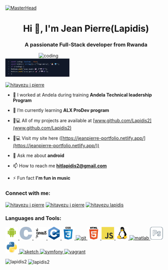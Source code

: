 [![MasterHead](https://1.bp.blogspot.com/-7A4WynwLsMw/XbBpCXG8fHI/AAAAAAAAMt4/uoa1bpLskYgrwGbllhSu2SDj_Mig8SXJQCLcBGAsYHQ/s1600/2000_600px.gif)](https://Lapidis2.io)
<h1 align="center">Hi 👋, I'm Jean Pierre(Lapidis)</h1>
<h3 align="center">A passionate Full-Stack developer from Rwanda</h3>
<img align="right" alt="coding" width="400" src="https://encrypted-tbn0.gstatic.com/images?q=tbn:ANd9GcQDJEBG_DjVSUW78gP3BWQwSFcreGkh3beM5Q&usqp=CAU"

<p align="left">
  <img src="./goal.jpg" alt="Jean Pierre Profile View" width="200"/>
</p>


<p align="left"> <a href="https://twitter.com/hitayezu j pierre" target="blank"><img src="https://img.shields.io/twitter/follow/hitayezu j pierre?logo=twitter&style=for-the-badge" alt="hitayezu j pierre" /></a> </p>

- 🌱 I worked at Andela during training **Andela Technical leadership Program**
- 🌱 I’m currently learning **ALX ProDev program**
- 👨💻 All of my projects are available at [www.github.com/Lapidis2](www.github.com/Lapidis2)
- 👨💻 Visit my site here ([https://jeanpierre-portfolio.netlify.app/](https://jeanpierre-portfolio.netlify.app/))


- 💬 Ask me about **android**

- 📫 How to reach me **hitlapidis2@gmail.com**

- ⚡ Fun fact **I'm fun in music**

<h3 align="left">Connect with me:</h3>
<p align="left">
<a href="https://twitter.com/hitayezu j pierre" target="blank"><img align="center" src="https://raw.githubusercontent.com/rahuldkjain/github-profile-readme-generator/master/src/images/icons/Social/twitter.svg" alt="hitayezu j pierre" height="30" width="40" /></a>
<a href="https://linkedin.com/in/hitayezu j pierre" target="blank"><img align="center" src="https://raw.githubusercontent.com/rahuldkjain/github-profile-readme-generator/master/src/images/icons/Social/linked-in-alt.svg" alt="hitayezu j pierre" height="30" width="40" /></a>
<a href="https://fb.com/hitayezu lapidis" target="blank"><img align="center" src="https://raw.githubusercontent.com/rahuldkjain/github-profile-readme-generator/master/src/images/icons/Social/facebook.svg" alt="hitayezu lapidis" height="30" width="40" /></a>
</p>

<h3 align="left">Languages and Tools:</h3>
<p align="left"> <a href="https://developer.android.com" target="_blank" rel="noreferrer"> <img src="https://raw.githubusercontent.com/devicons/devicon/master/icons/android/android-original-wordmark.svg" alt="android" width="40" height="40"/> </a> <a href="https://www.cprogramming.com/" target="_blank" rel="noreferrer"> <img src="https://raw.githubusercontent.com/devicons/devicon/master/icons/c/c-original.svg" alt="c" width="40" height="40"/> </a> <a href="https://canvasjs.com" target="_blank" rel="noreferrer"> <img src="https://raw.githubusercontent.com/Hardik0307/Hardik0307/master/assets/canvasjs-charts.svg" alt="canvasjs" width="40" height="40"/> </a> <a href="https://www.w3schools.com/cpp/" target="_blank" rel="noreferrer"> <img src="https://raw.githubusercontent.com/devicons/devicon/master/icons/cplusplus/cplusplus-original.svg" alt="cplusplus" width="40" height="40"/> </a> <a href="https://www.w3schools.com/css/" target="_blank" rel="noreferrer"> <img src="https://raw.githubusercontent.com/devicons/devicon/master/icons/css3/css3-original-wordmark.svg" alt="css3" width="40" height="40"/> </a> <a href="https://git-scm.com/" target="_blank" rel="noreferrer"> <img src="https://www.vectorlogo.zone/logos/git-scm/git-scm-icon.svg" alt="git" width="40" height="40"/> </a> <a href="https://www.w3.org/html/" target="_blank" rel="noreferrer"> <img src="https://raw.githubusercontent.com/devicons/devicon/master/icons/html5/html5-original-wordmark.svg" alt="html5" width="40" height="40"/> </a> <a href="https://developer.mozilla.org/en-US/docs/Web/JavaScript" target="_blank" rel="noreferrer"> <img src="https://raw.githubusercontent.com/devicons/devicon/master/icons/javascript/javascript-original.svg" alt="javascript" width="40" height="40"/> </a> <a href="https://www.linux.org/" target="_blank" rel="noreferrer"> <img src="https://raw.githubusercontent.com/devicons/devicon/master/icons/linux/linux-original.svg" alt="linux" width="40" height="40"/> </a> <a href="https://www.mathworks.com/" target="_blank" rel="noreferrer"> <img src="https://upload.wikimedia.org/wikipedia/commons/2/21/Matlab_Logo.png" alt="matlab" width="40" height="40"/> </a> <a href="https://www.photoshop.com/en" target="_blank" rel="noreferrer"> <img src="https://raw.githubusercontent.com/devicons/devicon/master/icons/photoshop/photoshop-line.svg" alt="photoshop" width="40" height="40"/> </a> <a href="https://www.python.org" target="_blank" rel="noreferrer"> <img src="https://raw.githubusercontent.com/devicons/devicon/master/icons/python/python-original.svg" alt="python" width="40" height="40"/> </a> <a href="https://www.sketch.com/" target="_blank" rel="noreferrer"> <img src="https://www.vectorlogo.zone/logos/sketchapp/sketchapp-icon.svg" alt="sketch" width="40" height="40"/> </a> <a href="https://symfony.com" target="_blank" rel="noreferrer"> <img src="https://symfony.com/logos/symfony_black_03.svg" alt="symfony" width="40" height="40"/> </a> <a href="https://www.vagrantup.com/" target="_blank" rel="noreferrer"> <img src="https://www.vectorlogo.zone/logos/vagrantup/vagrantup-icon.svg" alt="vagrant" width="40" height="40"/> </a> </p>

<p><img align="left" src="https://github-readme-stats.vercel.app/api/top-langs?username=lapidis2&show_icons=true&locale=en&layout=compact" alt="lapidis2" /></p>

<p>&nbsp;<img align="center" src="https://github-readme-stats.vercel.app/api?username=lapidis2&show_icons=true&locale=en" alt="lapidis2" /></p>

<p><img align="center" src="https://github-readme-streak-stats.herokuapp.com/?user=lapidis2&" alt="lapidi

